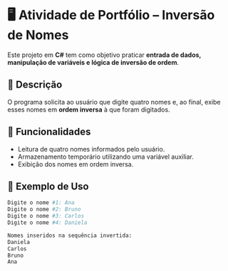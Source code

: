 

# 🖥️ Atividade de Portfólio – Inversão de Nomes

Este projeto em **C#** tem como objetivo praticar **entrada de dados, manipulação de variáveis e lógica de inversão de ordem**.

## 📌 Descrição
O programa solicita ao usuário que digite quatro nomes e, ao final, exibe esses nomes em **ordem inversa** à que foram digitados.

## 🚀 Funcionalidades
- Leitura de quatro nomes informados pelo usuário.  
- Armazenamento temporário utilizando uma variável auxiliar.  
- Exibição dos nomes em ordem inversa.  

## 📖 Exemplo de Uso
```bash
Digite o nome #1: Ana
Digite o nome #2: Bruno
Digite o nome #3: Carlos
Digite o nome #4: Daniela

Nomes inseridos na sequência invertida:
Daniela
Carlos
Bruno
Ana
